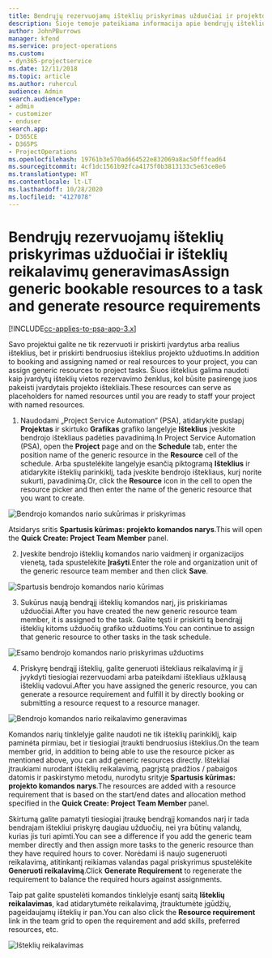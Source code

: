 ```yaml
---
title: Bendrųjų rezervuojamų išteklių priskyrimas užduočiai ir projekto komandai
description: Šioje temoje pateikiama informacija apie bendrųjų išteklių rezervavimą užduotims ir projekto komandoms.
author: JohnPBurrows
manager: kfend
ms.service: project-operations
ms.custom:
- dyn365-projectservice
ms.date: 12/11/2018
ms.topic: article
ms.author: ruhercul
audience: Admin
search.audienceType:
- admin
- customizer
- enduser
search.app:
- D365CE
- D365PS
- ProjectOperations
ms.openlocfilehash: 19761b3e570ad664522e832069a8ac50fffead64
ms.sourcegitcommit: 4cf1dc1561b92fca4175f0b3813133c5e63ce8e6
ms.translationtype: HT
ms.contentlocale: lt-LT
ms.lasthandoff: 10/28/2020
ms.locfileid: "4127078"
---
```

# <a name="assign-generic-bookable-resources-to-a-task-and-generate-resource-requirements"></a><span data-ttu-id="d7520-103">Bendrųjų rezervuojamų išteklių priskyrimas užduočiai ir išteklių reikalavimų generavimas</span><span class="sxs-lookup"><span data-stu-id="d7520-103">Assign generic bookable resources to a task and generate resource requirements</span></span> 

[!INCLUDE[cc-applies-to-psa-app-3.x](../includes/cc-applies-to-psa-app-3x.md)]

<span data-ttu-id="d7520-104">Savo projektui galite ne tik rezervuoti ir priskirti įvardytus arba realius išteklius, bet ir priskirti bendruosius išteklius projekto užduotims.</span><span class="sxs-lookup"><span data-stu-id="d7520-104">In addition to booking and assigning named or real resources to your project, you can assign generic resources to project tasks.</span></span> <span data-ttu-id="d7520-105">Šiuos išteklius galima naudoti kaip įvardytų išteklių vietos rezervavimo ženklus, kol būsite pasirengę juos pakeisti įvardytais projekto ištekliais.</span><span class="sxs-lookup"><span data-stu-id="d7520-105">These resources can serve as placeholders for named resources until you are ready to staff your project with named resources.</span></span> 

1. <span data-ttu-id="d7520-106">Naudodami „Project Service Automation“ (PSA), atidarykite puslapį **Projektas** ir skirtuko **Grafikas** grafiko langelyje **Išteklius** įveskite bendrojo ištekliaus padėties pavadinimą.</span><span class="sxs-lookup"><span data-stu-id="d7520-106">In Project Service Automation (PSA), open the **Project** page and on the **Schedule** tab, enter the position name of the generic resource in the **Resource** cell of the schedule.</span></span> <span data-ttu-id="d7520-107">Arba spustelėkite langelyje esančią piktogramą **Išteklius** ir atidarykite išteklių parinkiklį, tada įveskite bendrojo ištekliaus, kurį norite sukurti, pavadinimą.</span><span class="sxs-lookup"><span data-stu-id="d7520-107">Or, click the **Resource** icon in the cell to open the resource picker and then enter the name of the generic resource that you want to create.</span></span>

![Bendrojo komandos nario sukūrimas ir priskyrimas](media/RM-how-to-9.png)

<span data-ttu-id="d7520-109">Atsidarys sritis **Spartusis kūrimas: projekto komandos narys**.</span><span class="sxs-lookup"><span data-stu-id="d7520-109">This will open the **Quick Create: Project Team Member** panel.</span></span> 

2. <span data-ttu-id="d7520-110">Įveskite bendrojo išteklių komandos nario vaidmenį ir organizacijos vienetą, tada spustelėkite **Įrašyti**.</span><span class="sxs-lookup"><span data-stu-id="d7520-110">Enter the role and organization unit of the generic resource team member and then click **Save**.</span></span>

![Spartusis bendrojo komandos nario kūrimas](media/RM-how-to-10.png)

3. <span data-ttu-id="d7520-112">Sukūrus naują bendrąjį išteklių komandos narį, jis priskiriamas užduočiai.</span><span class="sxs-lookup"><span data-stu-id="d7520-112">After you have created the new generic resource team member, it is assigned to the task.</span></span> <span data-ttu-id="d7520-113">Galite tęsti ir priskirti tą bendrąjį išteklių kitoms užduočių grafiko užduotims.</span><span class="sxs-lookup"><span data-stu-id="d7520-113">You can continue to assign that generic resource to other tasks in the task schedule.</span></span>

![Esamo bendrojo komandos nario priskyrimas užduotims](media/RM-how-to-11.png)

4. <span data-ttu-id="d7520-115">Priskyrę bendrąjį išteklių, galite generuoti ištekliaus reikalavimą ir jį įvykdyti tiesiogiai rezervuodami arba pateikdami ištekliaus užklausą išteklių vadovui.</span><span class="sxs-lookup"><span data-stu-id="d7520-115">After you have assigned the generic resource, you can generate a resource requirement and fulfill it by directly booking or submitting a resource request to a resource manager.</span></span>

![Bendrojo komandos nario reikalavimo generavimas](media/RM-how-to-12.png)

<span data-ttu-id="d7520-117">Komandos narių tinklelyje galite naudoti ne tik išteklių parinkiklį, kaip paminėta pirmiau, bet ir tiesiogiai įtraukti bendruosius išteklius.</span><span class="sxs-lookup"><span data-stu-id="d7520-117">On the team member grid, in addition to being able to use the resource picker as mentioned above, you can add generic resources directly.</span></span> <span data-ttu-id="d7520-118">Ištekliai įtraukiami nurodant išteklių reikalavimą, pagrįstą pradžios / pabaigos datomis ir paskirstymo metodu, nurodytu srityje **Spartusis kūrimas: projekto komandos narys**.</span><span class="sxs-lookup"><span data-stu-id="d7520-118">The resources are added with a resource requirement that is based on the start/end dates and allocation method specified in the **Quick Create: Project Team Member** panel.</span></span>

<span data-ttu-id="d7520-119">Skirtumą galite pamatyti tiesiogiai įtraukę bendrąjį komandos narį ir tada bendrajam ištekliui priskyrę daugiau užduočių, nei yra būtinų valandų, kurias jis turi apimti.</span><span class="sxs-lookup"><span data-stu-id="d7520-119">You can see a difference if you add the generic team member directly and then assign more tasks to the generic resource than they have required hours to cover.</span></span> <span data-ttu-id="d7520-120">Norėdami iš naujo sugeneruoti reikalavimą, atitinkantį reikiamas valandas pagal priskyrimus spustelėkite **Generuoti reikalavimą**.</span><span class="sxs-lookup"><span data-stu-id="d7520-120">Click **Generate Requirement** to regenerate the requirement to balance the required hours against assignments.</span></span>

<span data-ttu-id="d7520-121">Taip pat galite spustelėti komandos tinklelyje esantį saitą **Išteklių reikalavimas**, kad atidarytumėte reikalavimą, įtrauktumėte įgūdžių, pageidaujamų išteklių ir pan.</span><span class="sxs-lookup"><span data-stu-id="d7520-121">You can also click the **Resource requirement** link in the team grid to open the requirement and add skills, preferred resources, etc.</span></span>

![Išteklių reikalavimas](media/RM-how-to-13.png)


